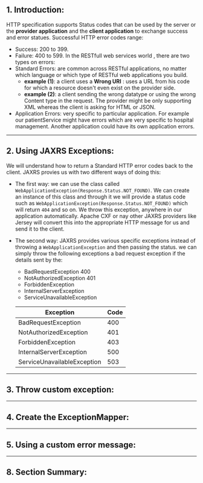 ## 1. Introduction:

HTTP specification supports Status codes that can be used by the server or the **provider application** and the **client application** to
exchange success and error statues. Successful HTTP error codes range:
   * Success: 200 to 399.
   * Failure: 400 to 599.
In the RESTfull web services world , there are two types on errors:
   * Standard Errors: are common across RESTful applications, no matter which language or which type of RESTful web applications you build.
        * **example (1)**: a client uses a **Wrong URI** : uses a URL from his code for which a resource doesn't even exist on the provider side.
        * **example (2)**: a client sending the wrong datatype or using the wrong Content type in the request. The provider might be only supporting
        XML whereas the client is asking for HTML or JSON.
   * Application Errors: very specific to particular application. For example our patientService might have errors which are very specific to 
   hospital management. Another application could have its own application errors.
  

***

## 2. Using JAXRS Exceptions:
We will understand how to return a Standard HTTP error codes back to the client. JAXRS provies us with two different ways of doing this:
   * The first way:  we can use the class called `WebApplicationException(Response.Status.NOT_FOUND)`. We can create an instance of this class and through it we will provide 
   a status code such as `WebApplicationException(Response.Status.NOT_FOUND)` which will return `404` and so on. We throw this exception, anywhere in our 
   application automatically. Apache CXF or nay other JAXRS providers like Jersey will convert this into the appropriate HTTP message for us and 
   send it to the client.
   * The second way: JAXRS provides various specific exceptions instead of throwing a `WebApplicationException` and then passing the status.
   we can simply throw the following exceptions a bad request exception if the details sent by the:
     * BadRequestException 400
     * NotAuthorizedException 401
     * ForbiddenException
     * InternalServerException
     * ServiceUnavailableException
     
     | Exception | Code |
     | --- | --- |
     | BadRequestException | 400 |
     | NotAuthorizedException | 401 |
     | ForbiddenException  | 403 |
     | InternalServerException | 500 |
     | ServiceUnavailableException | 503 |

***

## 3. Throw custom exception:

***

## 4. Create the ExceptionMapper:

***

## 5. Using a custom error message:


***

## 8. Section Summary:


 

